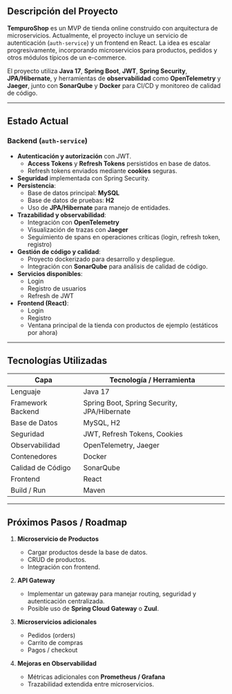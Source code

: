 ## Descripción del Proyecto
**TempuroShop** es un MVP de tienda online construido con arquitectura de microservicios. Actualmente, el proyecto incluye un servicio de autenticación (`auth-service`) y un frontend en React. La idea es escalar progresivamente, incorporando microservicios para productos, pedidos y otros módulos típicos de un e-commerce.

El proyecto utiliza **Java 17**, **Spring Boot**, **JWT**, **Spring Security**, **JPA/Hibernate**, y herramientas de **observabilidad** como **OpenTelemetry** y **Jaeger**, junto con **SonarQube** y **Docker** para CI/CD y monitoreo de calidad de código.

---

## Estado Actual

### Backend (`auth-service`)
- **Autenticación y autorización** con JWT.
  - **Access Tokens** y **Refresh Tokens** persistidos en base de datos.
  - Refresh tokens enviados mediante **cookies** seguras.
- **Seguridad** implementada con Spring Security.
- **Persistencia**:
  - Base de datos principal: **MySQL**
  - Base de datos de pruebas: **H2**
  - Uso de **JPA/Hibernate** para manejo de entidades.
- **Trazabilidad y observabilidad**:
  - Integración con **OpenTelemetry**
  - Visualización de trazas con **Jaeger**
  - Seguimiento de spans en operaciones críticas (login, refresh token, registro)
- **Gestión de código y calidad**:
  - Proyecto dockerizado para desarrollo y despliegue.
  - Integración con **SonarQube** para análisis de calidad de código.
- **Servicios disponibles**:
  - Login
  - Registro de usuarios
  - Refresh de JWT
- **Frontend (React)**:
  - Login
  - Registro
  - Ventana principal de la tienda con productos de ejemplo (estáticos por ahora)

---

## Tecnologías Utilizadas

| Capa                  | Tecnología / Herramienta                    |
|-----------------------|--------------------------------------------|
| Lenguaje              | Java 17                                    |
| Framework Backend     | Spring Boot, Spring Security, JPA/Hibernate|
| Base de Datos         | MySQL, H2                                  |
| Seguridad             | JWT, Refresh Tokens, Cookies               |
| Observabilidad        | OpenTelemetry, Jaeger                      |
| Contenedores          | Docker                                     |
| Calidad de Código     | SonarQube                                  |
| Frontend              | React                                      |
| Build / Run           | Maven                                      |

---

## Próximos Pasos / Roadmap

1. **Microservicio de Productos**
   - Cargar productos desde la base de datos.
   - CRUD de productos.
   - Integración con frontend.

2. **API Gateway**
   - Implementar un gateway para manejar routing, seguridad y autenticación centralizada.
   - Posible uso de **Spring Cloud Gateway** o **Zuul**.

3. **Microservicios adicionales**
   - Pedidos (orders)
   - Carrito de compras
   - Pagos / checkout

4. **Mejoras en Observabilidad**
   - Métricas adicionales con **Prometheus / Grafana**
   - Trazabilidad extendida entre microservicios.
